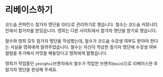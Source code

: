 # 리베이스하기

코드숨 콘퍼런스 참가자 명단을 Git으로 관리하기로 했습니다. 철수는 코드숨
커뮤니티 안에서 참가자를 받았습니다. 영희는 다른 사이트에서 참가자 명단을
받기로 했습니다.  

철수와 영희 모두 참가자 명단을 작성했는데, 철수가 코드숨 수강생 여부도 받아야
한다는 사실을 영희에게 알려주었습니다. 철수는 자신이 작성한 참가자 명단에 수강생
여부 컬럼을 추가해서 커밋을 해놓았다고 영희에게 말했습니다.  

영희가 작업중인 `yeonghui`브랜치에서 철수가 작업한 브랜치(`main`)으로 리베이스한
후 참가자 명단을 완성해 주세요.

